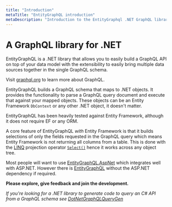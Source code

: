 ```yaml
---
title: "Introduction"
metaTitle: "EntityGraphQL introduction"
metaDescription: "Introduction to the EntityGraphql .NET GraphQL library"
---
```


# A GraphQL library for .NET

EntityGraphQL is a .NET library that allows you to easily build a GraphQL API on top of your data model with the extensibility to easily bring multiple data sources together in the single GraphQL schema.

Visit [graphql.org](https://graphql.org/learn/) to learn more about GraphQL.

EntityGraphQL builds a GraphQL schema that maps to .NET objects. It provides the functionality to parse a GraphQL query document and execute that against your mapped objects. These objects can be an Entity Framework `DbContext` or any other .NET object, it doesn't matter.

EntityGraphQL has been heavily tested against Entity Framework, although it does not require EF or any ORM.

A core feature of EntityGraphQL _with_ Entity Framework is that it builds selections of only the fields requested in the GraphQL query which means Entity Framework is not returning all columns from a table. This is done with the [LINQ](https://docs.microsoft.com/en-us/dotnet/csharp/programming-guide/concepts/linq/) projection operator [`Select()`](https://docs.microsoft.com/en-us/dotnet/csharp/programming-guide/concepts/linq/projection-operations#select) hence it works across any object tree.

Most people will want to use [EntityGraphQL.AspNet](https://www.nuget.org/packages/EntityGraphQL.AspNet) which integrates well with ASP.NET. However there is [EntityGraphQL](https://www.nuget.org/packages/EntityGraphQL) without the ASP.NET dependency if required.

**Please explore, give feedback and join the development.**

_If you're looking for a .NET library to generate code to query an C# API from a GraphQL schema see [DotNetGraphQLQueryGen](https://github.com/lukemurray/DotNetGraphQLQueryGen)_
